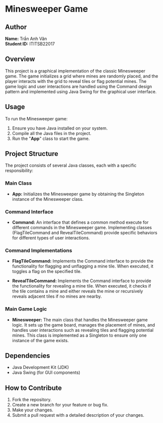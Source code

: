 # Minesweeper Game

## Author

**Name:** Trần Anh Văn  
**Student ID:** ITITSB22017

## Overview

This project is a graphical implementation of the classic Minesweeper game. The game initializes a grid where mines are
randomly placed, and the player interacts with the grid to reveal tiles or flag potential mines. The game logic and user
interactions are handled using the Command design pattern and implemented using Java Swing for the graphical user
interface.

## Usage

To run the Minesweeper game:
1. Ensure you have Java installed on your system.
2. Compile all the Java files in the project.
3. Run the "**App**" class to start the game.

## Project Structure

The project consists of several Java classes, each with a specific responsibility:

### Main Class
* **App:** Initializes the Minesweeper game by obtaining the Singleton instance of the Minesweeper class.

### Command Interface
* **Command:** An interface that defines a common method execute for different commands in the Minesweeper game.
Implementing classes (FlagTileCommand and RevealTileCommand) provide specific behaviors for different types of user 
interactions.

### Command Implementations
* **FlagTileCommand:** Implements the Command interface to provide the functionality for flagging and unflagging a mine
tile. When executed, it toggles a flag on the specified tile.


* **RevealTileCommand:** Implements the Command interface to provide the functionality for revealing a mine tile. When
executed, it checks if the tile contains a mine and either reveals the mine or recursively reveals adjacent tiles if no
mines are nearby.

### Main Game Logic
* **Minesweeper:** The main class that handles the Minesweeper game logic. It sets up the game board, manages the
placement of mines, and handles user interactions such as revealing tiles and flagging potential mines. This class is
implemented as a Singleton to ensure only one instance of the game exists.

## Dependencies
* Java Development Kit (JDK)
* Java Swing (for GUI components)

## How to Contribute

1. Fork the repository.
2. Create a new branch for your feature or bug fix.
3. Make your changes.
4. Submit a pull request with a detailed description of your changes.
